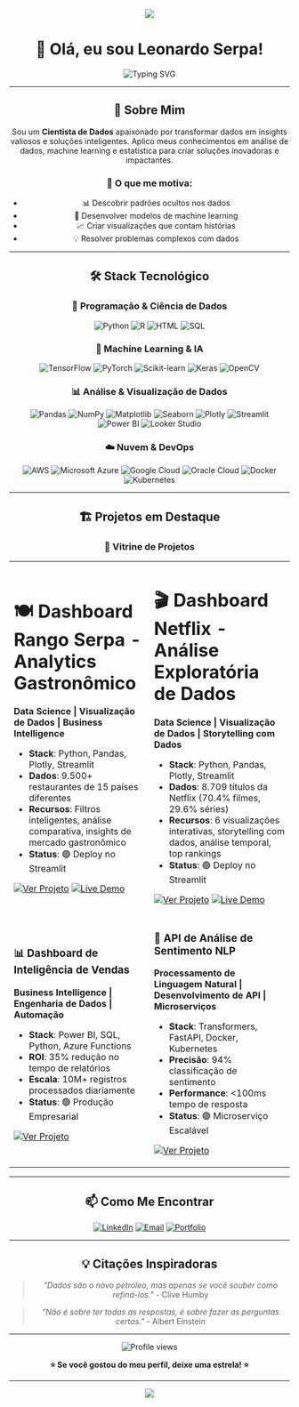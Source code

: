 <div align="center">
  <img src="https://capsule-render.vercel.app/api?type=waving&color=gradient&customColorList=6,11,20&height=300&section=header&text=Cientista%20de%20Dados&fontSize=50&fontAlignY=40&desc=Transformando%20Dados%20em%20Inteligência&descAlignY=60&descAlign=50" />
</div>

<div align="center">


# 👋 Olá, eu sou Leonardo Serpa!

<div align="center">
  <img src="https://readme-typing-svg.herokuapp.com?font=Fira+Code&weight=500&size=28&pause=1000&color=00D4FF&center=true&vCenter=true&width=600&lines=Cientista+de+Dados;Apaixonado+por+Machine+Learning;Transformando+dados+em+insights" alt="Typing SVG" />
</div>

---

## 🎯 Sobre Mim

Sou um **Cientista de Dados** apaixonado por transformar dados em insights valiosos e soluções inteligentes. Aplico meus conhecimentos em análise de dados, machine learning e estatística para criar soluções inovadoras e impactantes.

### 🚀 O que me motiva:
- 📊 Descobrir padrões ocultos nos dados
- 🤖 Desenvolver modelos de machine learning
- 📈 Criar visualizações que contam histórias
- 💡 Resolver problemas complexos com dados

---

## 🛠️ Stack Tecnológico

<div align="center">

### 🐍 **Programação & Ciência de Dados**
![Python](https://img.shields.io/badge/Python-3776AB?style=for-the-badge&logo=python&logoColor=white)
![R](https://img.shields.io/badge/R-276DC3?style=for-the-badge&logo=r&logoColor=white)
![HTML](https://img.shields.io/badge/HTML-E34F26?style=for-the-badge&logo=html5&logoColor=white)
![SQL](https://img.shields.io/badge/SQL-336791?style=for-the-badge&logo=postgresql&logoColor=white)


### 🤖 **Machine Learning & IA**
![TensorFlow](https://img.shields.io/badge/TensorFlow-FF6F00?style=for-the-badge&logo=tensorflow&logoColor=white)
![PyTorch](https://img.shields.io/badge/PyTorch-EE4C2C?style=for-the-badge&logo=pytorch&logoColor=white)
![Scikit-learn](https://img.shields.io/badge/Scikit--learn-F7931E?style=for-the-badge&logo=scikit-learn&logoColor=white)
![Keras](https://img.shields.io/badge/Keras-D00000?style=for-the-badge&logo=keras&logoColor=white)
![OpenCV](https://img.shields.io/badge/OpenCV-5C3EE8?style=for-the-badge&logo=opencv&logoColor=white)

### 📊 **Análise & Visualização de Dados**
![Pandas](https://img.shields.io/badge/Pandas-150458?style=for-the-badge&logo=pandas&logoColor=white)
![NumPy](https://img.shields.io/badge/NumPy-013243?style=for-the-badge&logo=numpy&logoColor=white)
![Matplotlib](https://img.shields.io/badge/Matplotlib-11557c?style=for-the-badge&logo=matplotlib&logoColor=white)
![Seaborn](https://img.shields.io/badge/Seaborn-3776AB?style=for-the-badge&logo=seaborn&logoColor=white)
![Plotly](https://img.shields.io/badge/Plotly-3F4F75?style=for-the-badge&logo=plotly&logoColor=white)
![Streamlit](https://img.shields.io/badge/Streamlit-FF4B4B?style=for-the-badge&logo=streamlit&logoColor=white)
![Power BI](https://img.shields.io/badge/Power_BI-F2C811?style=for-the-badge&logo=powerbi&logoColor=black)
![Looker Studio](https://img.shields.io/badge/Looker_Studio-4285F4?style=for-the-badge&logo=google&logoColor=white)

### ☁️ **Nuvem & DevOps**
![AWS](https://img.shields.io/badge/AWS-232F3E?style=for-the-badge&logo=amazon-aws&logoColor=white)
![Microsoft Azure](https://img.shields.io/badge/Microsoft_Azure-0078D4?style=for-the-badge&logo=microsoft-azure&logoColor=white)
![Google Cloud](https://img.shields.io/badge/Google_Cloud-4285F4?style=for-the-badge&logo=google-cloud&logoColor=white)
![Oracle Cloud](https://img.shields.io/badge/Oracle_Cloud-F80000?style=for-the-badge&logo=oracle&logoColor=white)
![Docker](https://img.shields.io/badge/Docker-2496ED?style=for-the-badge&logo=docker&logoColor=white)
![Kubernetes](https://img.shields.io/badge/Kubernetes-326CE5?style=for-the-badge&logo=kubernetes&logoColor=white)

---

## 🏗️ Projetos em Destaque

<div align="center">

### 🎯 **Vitrine de Projetos**

</div>

<table>
<tr>
<td width="50%">

# 🍽️ **Dashboard Rango Serpa - Analytics Gastronômico**
**Data Science | Visualização de Dados | Business Intelligence**

- **Stack**: Python, Pandas, Plotly, Streamlit
- **Dados**: 9.500+ restaurantes de 15 países diferentes
- **Recursos**: Filtros inteligentes, análise comparativa, insights de mercado gastronômico
- **Status**: 🟢 Deploy no Streamlit

[![Ver Projeto](https://img.shields.io/badge/Ver_Projeto-00D4FF?style=for-the-badge&logo=github&logoColor=white)](https://github.com/leoserpa/Rango-Serpa)
[![Live Demo](https://img.shields.io/badge/Live_Demo-FF4B4B?style=for-the-badge&logo=streamlit&logoColor=white)](https://rango-serpa.streamlit.app/)


</td>
<td width="50%">

# 🎬 **Dashboard Netflix - Análise Exploratória de Dados**
**Data Science | Visualização de Dados | Storytelling com Dados**

- **Stack**: Python, Pandas, Plotly, Streamlit
- **Dados**: 8.709 títulos da Netflix (70.4% filmes, 29.6% séries)
- **Recursos**: 6 visualizações interativas, storytelling com dados, análise temporal, top rankings
- **Status**: 🟢 Deploy no Streamlit

[![Ver Projeto](https://img.shields.io/badge/Ver_Projeto-00D4FF?style=for-the-badge&logo=github&logoColor=white)](https://github.com/leoserpa/eda-netflix-analysis)
[![Live Demo](https://img.shields.io/badge/Live_Demo-FF4B4B?style=for-the-badge&logo=streamlit&logoColor=white)](https://netflix-daashboard.streamlit.app/)

</td>
</tr>
<tr>
<td width="50%">

### 📊 **Dashboard de Inteligência de Vendas**
**Business Intelligence | Engenharia de Dados | Automação**

- **Stack**: Power BI, SQL, Python, Azure Functions
- **ROI**: 35% redução no tempo de relatórios
- **Escala**: 10M+ registros processados diariamente
- **Status**: 🟢 Produção Empresarial

[![Ver Projeto](https://img.shields.io/badge/Ver_Projeto-00D4FF?style=for-the-badge&logo=github&logoColor=white)](https://github.com/seu-user/sales-dashboard)

</td>
<td width="50%">

### 🤖 **API de Análise de Sentimento NLP**
**Processamento de Linguagem Natural | Desenvolvimento de API | Microserviços**

- **Stack**: Transformers, FastAPI, Docker, Kubernetes
- **Precisão**: 94% classificação de sentimento
- **Performance**: <100ms tempo de resposta
- **Status**: 🟢 Microserviço Escalável

[![Ver Projeto](https://img.shields.io/badge/Ver_Projeto-00D4FF?style=for-the-badge&logo=github&logoColor=white)](https://github.com/seu-user/nlp-api)

</td>
</tr>
</table>

---
<!--
## 📈 Estatísticas do GitHub

<div align="center">
  <img height="180em" src="https://github-readme-stats.vercel.app/api?username=leoserpa&show_icons=true&theme=tokyonight&include_all_commits=true&count_private=true"/>
  <img height="180em" src="https://github-readme-stats.vercel.app/api/top-langs/?username=leoserpa&layout=compact&langs_count=8&theme=tokyonight"/>
</div>

---
-->

## 📫 Como Me Encontrar

<div align="center">

[![LinkedIn](https://img.shields.io/badge/LinkedIn-0077B5?style=for-the-badge&logo=linkedin&logoColor=white)](https://linkedin.com/in/seu-perfil)
[![Email](https://img.shields.io/badge/Email-D14836?style=for-the-badge&logo=gmail&logoColor=white)](mailto:leoserpa55@gmail.com)
[![Portfolio](https://img.shields.io/badge/Portfolio-000000?style=for-the-badge&logo=About.me&logoColor=white)](https://seu-portfolio.com)


</div>

---

## 💡 Citações Inspiradoras

> *"Dados são o novo petróleo, mas apenas se você souber como refiná-los."* - Clive Humby

> *"Não é sobre ter todas as respostas, é sobre fazer as perguntas certas."* - Albert Einstein

---

<div align="center">
  <img src="https://komarev.com/ghpvc/?username=leoserpa&style=for-the-badge&color=blue" alt="Profile views" />
  
  **⭐ Se você gostou do meu perfil, deixe uma estrela! ⭐**
</div>

---

<div align="center">
  <img src="https://capsule-render.vercel.app/api?type=waving&color=gradient&height=100&section=footer" />
</div>


  

